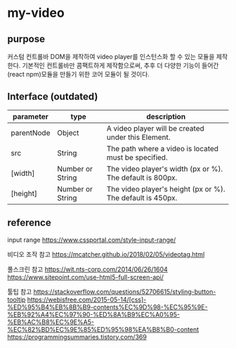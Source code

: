# my-video

## purpose

커스텀 컨트롤바 DOM을 제작하여 video player를 인스턴스화 할 수 있는 모듈을 제작한다.
기본적인 컨트롤바만 콤팩트하게 제작함으로써, 추후 더 다양한 기능이 들어간 (react npm)모듈을 만들기 위한 코어 모듈이 될 것이다.

## Interface (outdated)

|parameter|type|description|
|---------|----|-----------|
|parentNode|Object|A video player will be created under this Element.|
|src|String|The path where a video is located must be specified.|
|[width]|Number or String|The video player's width (px or %). The default is 800px.|
|[height]|Number or String|The video player's height (px or %). The default is 450px.|

## reference

input range
https://www.cssportal.com/style-input-range/

비디오 조작 참고
https://mcatcher.github.io/2018/02/05/videotag.html

풀스크린 참고
https://wit.nts-corp.com/2014/06/26/1604
https://www.sitepoint.com/use-html5-full-screen-api/

툴팁 참고
https://stackoverflow.com/questions/52706615/styling-button-tooltip
https://webisfree.com/2015-05-14/[css]-%ED%95%B4%EB%8B%B9-contents%EC%9D%98-%EC%95%9E-%EB%92%A4%EC%97%90-%ED%8A%B9%EC%A0%95-%EB%AC%B8%EC%9E%A5-%EC%82%BD%EC%9E%85%ED%95%98%EA%B8%B0-content
https://programmingsummaries.tistory.com/369